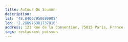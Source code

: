 ```yaml
---
title: Autour Du Saumon
description:
lat: '48.84067950699908'
lon: '2.288976381737816'
address: 121 Rue de la Convention, 75015 Paris, France
tags: restaurant poisson
---
```

